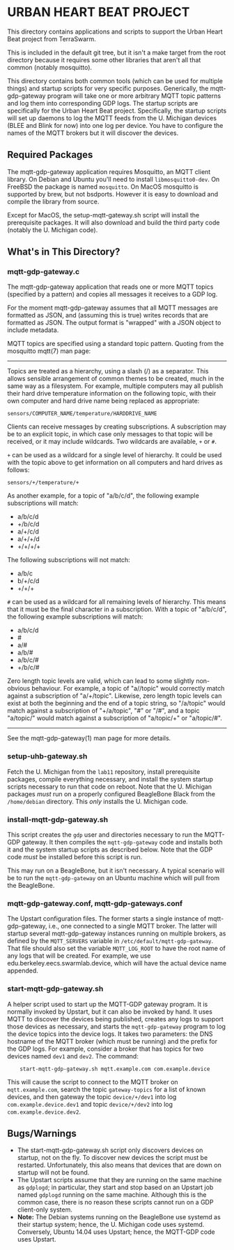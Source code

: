 <!-- Use "pandoc -sS -o README.html README.md" to process this to HTML -->

# URBAN HEART BEAT PROJECT

This directory contains applications and scripts to support the
Urban Heart Beat project from TerraSwarm.

This is included in the default git tree, but it isn't a make target
from the root directory because it requires some other libraries that
aren't all that common (notably mosquitto).

This directory contains both common tools (which can be used for
multiple things) and startup scripts for very specific purposes.
Generically, the mqtt-gdp-gateway program will take one or more
arbitrary MQTT topic patterns and log them into corresponding GDP
logs.  The startup scripts are specifically for the Urban Heart
Beat project.  Specifically, the startup scripts will set up
daemons to log the MQTT feeds from the U. Michigan devices (BLEE
and Blink for now) into one log per device.  You have to configure
the names of the MQTT brokers but it will discover the devices.


## Required Packages

The mqtt-gdp-gateway application requires Mosquitto, an MQTT
client library.  On Debian and Ubuntu you'll need to install
`libmosquitto0-dev`.  On FreeBSD the package is named `mosquitto`.
On MacOS mosquitto is supported by brew, but not bsdports.
However it is easy to download and compile the library from source.

Except for MacOS, the setup-mqtt-gateway.sh script will install the
prerequisite packages.  It will also download and build the third
party code (notably the U. Michigan code).


## What's in This Directory?

### mqtt-gdp-gateway.c

The mqtt-gdp-gateway application that reads one or more MQTT topics
(specified by a pattern) and copies all messages it receives to a GDP
log.

For the moment mqtt-gdp-gateway assumes that all MQTT messages are
formatted as JSON, and (assuming this is true) writes records that
are formatted as JSON.  The output format is "wrapped" with a JSON
object to include metadata.

MQTT topics are specified using a standard topic pattern.  Quoting
from the mosquitto mqtt(7) man page:

---

Topics are treated as a hierarchy, using a slash (/) as a separator.
This allows sensible arrangement of common themes to be created,
much in the same way as a filesystem. For example, multiple
computers may all publish their hard drive temperature information
on the following topic, with their own computer and hard drive name
being replaced as appropriate:

    sensors/COMPUTER_NAME/temperature/HARDDRIVE_NAME

Clients can receive messages by creating subscriptions. A subscription
may be to an explicit topic, in which case only messages to that topic
will be received, or it may include wildcards. Two wildcards are
available, `+` or `#`.

`+` can be used as a wildcard for a single level of hierarchy. It could
be used with the topic above to get information on all computers and
hard drives as follows:

    sensors/+/temperature/+

As another example, for a topic of "a/b/c/d", the following example
subscriptions will match:

* a/b/c/d
* +/b/c/d
* a/+/c/d
* a/+/+/d
* +/+/+/+

The following subscriptions will not match:

* a/b/c
* b/+/c/d
* +/+/+

`#` can be used as a wildcard for all remaining levels of
hierarchy. This means that it must be the final character in a
subscription. With a topic of "a/b/c/d", the following example
subscriptions will match:

* a/b/c/d
* \#
* a/#
* a/b/#
* a/b/c/#
* +/b/c/#

Zero length topic levels are valid, which can lead to some slightly
non-obvious behaviour. For example, a topic of "a//topic" would
correctly match against a subscription of "a/+/topic". Likewise,
zero length topic levels can exist at both the beginning and the
end of a topic string, so "/a/topic" would match against a
subscription of "+/a/topic", "#" or "/#", and a topic "a/topic/"
would match against a subscription of "a/topic/+" or "a/topic/#".

---

See the mqtt-gdp-gateway(1) man page for more details.

### setup-uhb-gateway.sh

Fetch the U. Michigan from the `lab11` repository, install
prerequisite packages, compile everything necessary, and install
the system startup scripts necessary to run that code on reboot.
Note that the U. Michigan packages _must_ run on a properly
configured BeagleBone Black from the `/home/debian` directory.
This _only_ installs the U. Michigan code.

### install-mqtt-gdp-gateway.sh

This script creates the `gdp` user and directories necessary to
run the MQTT-GDP gateway.  It then compiles the `mqtt-gdp-gateway`
code and installs both it and the system startup scripts as
described below.  Note that the GDP code *must* be installed
before this script is run.

This may run on a BeagleBone, but it isn't necessary.  A typical
scenario will be to run the `mqtt-gdp-gateway` on an Ubuntu machine
which will pull from the BeagleBone.

### mqtt-gdp-gateway.conf, mqtt-gdp-gateways.conf

The Upstart configuration files.  The former starts a single instance
of mqtt-gdp-gateway, i.e., one connected to a single MQTT broker.
The latter will startup several mqtt-gdp-gateway instances running
on multiple brokers, as defined by the `MQTT_SERVERS` variable in
`/etc/default/mqtt-gdp-gateway`.  That file should also set the
variable `MQTT_LOG_ROOT` to have the root name of any logs that will
be created.  For example, we use edu.berkeley.eecs.swarmlab.device,
which will have the actual device name appended.

### start-mqtt-gdp-gateway.sh

A helper script used to start up the MQTT-GDP gateway program.  It
is normally invoked by Upstart, but it can also be invoked by hand.
It uses MQTT to discover the devices being published, creates any
logs to support those devices as necessary, and starts the
`mqtt-gdp-gateway` program to log the device topics into the device
logs.  It takes two parameters: the DNS hostname of the MQTT broker
(which must be running) and the prefix for the GDP logs.  For
example, consider a broker that has topics for two devices named
`dev1` and `dev2`.  The command:

        start-mqtt-gdp-gateway.sh mqtt.example.com com.example.device

This will cause the script to connect to the MQTT broker on
`mqtt.example.com`, search the topic `gateway-topics` for a list of
known devices, and then gateway the topic `device/+/dev1` into log
`com.example.device.dev1` and topic `device/+/dev2` into log
`com.example.device.dev2`.

## Bugs/Warnings

* The start-mqtt-gdp-gateway.sh script only discovers devices on
  startup, not on the fly.  To discover new devices the script must
  be restarted.  Unfortunately, this also means that devices that are
  down on startup will not be found.
* The Upstart scripts assume that they are running on the same
  machine as `gdplogd`; in particular, they start and stop based
  on an Upstart job named `gdplogd` running on the same machine.
  Although this is the common case, there is no reason these
  scripts cannot run on a GDP client-only system.
* **Note:** The Debian systems running on the BeagleBone use
  systemd as their startup system; hence, the U. Michigan code
  uses systemd.  Conversely, Ubuntu 14.04 uses Upstart; hence,
  the MQTT-GDP code uses Upstart.
